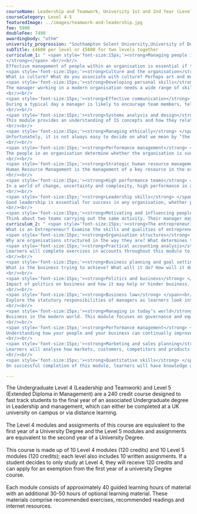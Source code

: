 ```yaml
---
courseName: Leadership and Teamwork, University 1st and 2nd Year (Level 4 and 5)
courseCategory: Level 4-5
featuredImage: ../images/teamwork-and-leadership.jpg
fee: 5900
doubleFee: 7490
awardingbody: "othm"
university_progression: "Southampton Solent University,University of Derby,University of Lincoln,University of Central Lancashire (UCLan)"
subTitle: £4600 per level or £5600 for two levels together
curriculum_1: " <span style='font-size:15px;'><strong>Managing people in organisations
</strong></span> <br/><br/>
Effective management of people within an organisation is essential if the objectives of the organisation are to be achieved. People represent the single most important resource of the organisation and their needs must be understood and respected.<br/><br/>
<span style='font-size:15px;'><strong>Culture and the organisation</strong> </span> <br/><br/>
What is culture? What do you associate with culture? Perhaps art and music, perhaps values and beliefs, language and communication, behaviour – in fact, culture is a collection of all of these things. Terpstra and David (1991) define culture as ‘a learned, shared, interrelated set of symbols which unite and identify members of a society’.<br/><br/>
<span style='font-size:15px;'><strong>Developing personal skills</strong> </span><br/><br/>
The manager working in a modern organisation needs a wide range of skills. The manager needs to be able to work with people. This may involve a very wide range of skills in communication, leadership, encouraging teamwork, listening, and so on.
<br/><br/>
<span style='font-size:15px;'><strong>Effective communication</strong> </span><br/><br/>
During a typical day a manager is likely to encourage team members, tell them about a change in their future work or conditions, take part in a formal meeting, have an informal conversation at the water cooler or coffee machine, study a strategy planned by senior management, send e-mails to customers or suppliers, and search the Web.
<br/><br/>
<span style='font-size:15px;'><strong>Systems analysis and design</strong> </span><br/><br/>
This module provides an understanding of IS concepts and how they relate to organisation needs in respect of business processes and transformation of information.
<br/><br/>
<span style='font-size:15px;'><strong>Managing ethically</strong> </span><br/><br/>
Unfortunately, it is not always easy to decide on what we mean by ‘the right action’. For example, think of the company that produces excessive amounts of waste in its factory. Closing the factory will harm the employees and shareholders, and will reduce the amount of money available in the local community. Keeping it open without reducing waste will damage the environment for local people and for future generations.
<br/><br/>
<span style='font-size:15px;'><strong>Performance management</strong> </span><br/><br/>
The people in an organisation determine whether the organisation is successful or not. Think for a moment about any organisation – in doing this you will also be thinking about people. Every organisation has people within it, and the success of the organisation is largely due to those people.
<br/><br/>
<span style='font-size:15px;'><strong>Strategic human resource management</strong> </span><br/><br/>
Human Resource Management is the management of a key resource in the organisation – people. Without people there is a limit to what the organisation can achieve. The machines cannot operate without people to work them (even if they are automatic machines there needs to be a person who programmes them). The raw materials need to be turned into something that can be sold: this requires people. The computers need people to operate them.
<br/><br/>
<span style='font-size:15px;'><strong>High performance teams</strong> </span><br/><br/>
In a world of change, uncertainty and complexity, high performance in an organisation requires a blend of diverse skills and experiences. Organisations recognise that this blend is best achieved through team working.
<br/><br/>
<span style='font-size:15px;'><strong>Leadership skills</strong> </span><br/><br/>
Good leadership is essential for success in any organisation, whether private or public sector.  Today, rapid change, in the form of a constantly changing competitive environment, innovations in technology and changing economic conditions, have led to the realisation that leadership is a skill to be developed. 
<br/><br/>
<span style='font-size:15px;'><strong>Motivating and influencing people</strong> </span><br/><br/>
Think about two teams carrying out the same activity. Their manager may ask how a series of tasks will be completed to create a product or service. The manager can plan how the work will be done, make sure that the teams have all the right materials, explain everyone’s tasks and deadlines, and measure progress once they get started. However, the two teams will almost certainly not work at the same speed, not create output of the same quality, nor show the same attitude to their work.<br/><br/>"
curriculum_2: " <span style='font-size:15px;'><strong>The entrepreneurial manager</strong></span> <br/><br/>
What is an Entrepreneur? Examine the skills and qualities of entrepreneurship.<br/><br/>
<span style='font-size:15px;'><strong>Organisation structures</strong> </span> <br/><br/>
Why are organisations structured in the way they are? What determines the optimum structure and how does it differ between organisations? In this module, learners will look at the numerous models and theories that make up organisational structure.<br/><br/>
<span style='font-size:15px;'><strong>Practical accounting analysis</strong> </span><br/><br/>
Learners will complete exercises in accounts throughout this module to understand what they are telling us and the actions that analysis can precipitate.
<br/><br/>
<span style='font-size:15px;'><strong>Business planning and goal setting</strong> </span><br/><br/>
What is the business trying to achieve? What will it do? How will it do it? This module focuses on the creation of clear goals and clear plans to achieve a clear objective.
<br/><br/>
<span style='font-size:15px;'><strong>Politics and business</strong> </span><br/><br/>
Impact of politics on business and how it may help or hinder business. This module will educate learners on economic impact, exports and government support.
<br/><br/>
<span style='font-size:15px;'><strong>Business law</strong> </span><br/><br/>
Explore the statutory responsibilities of managers as learners look into the legalities of business and business executives.
<br/><br/>
<span style='font-size:15px;'><strong>Managing in today’s world</strong> </span><br/><br/>
Business in the modern world. This module focuses on governance and equality as a means to do right in business.
<br/><br/>
<span style='font-size:15px;'><strong>Performance management</strong> </span><br/><br/>
Understanding how your people and your business can continually improve together, learners will review reward structures, CPD, training and development to ensure high performance in business.
<br/><br/>
<span style='font-size:15px;'><strong>Marketing and sales planning</strong> </span><br/><br/>
Learners will analyse how markets, customers, competitors and products can come together in a cohesive plan.
<br/><br/>
<span style='font-size:15px;'><strong>Quantitative skills</strong> </span><br/><br/>
On successful completion of this module, learners will have knowledge of numeric exercises and will understand their use within the context of the business."

---
```


The Undergraduate Level 4 (Leadership and Teamwork) and Level 5 (Extended Diploma in Management) are a 240 credit course designed to fast track students to the final year of an associated Undergraduate degree in Leadership and management, which can either be completed at a UK university on campus or via distance learning.
<br/><br/>
The Level 4 modules and assignments of this course are equivalent to the first year of a University Degree and the Level 5 modules and assignments are equivalent to the second year of a University Degree.
<br/><br/>
This course is made up of 10 Level 4 modules (120 credits) and 10 Level 5 modules (120 credits); each level also includes 10 written assignments. If a student decides to only study at Level 4, they will receive 120 credits and can apply for an exemption from the first year of a university Degree course.
<br/><br/>
Each module consists of approximately 40 guided learning hours of material with an additional 30-50 hours of optional learning material. These materials comprise recommended exercises, recommended readings and internet resources.
